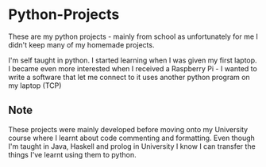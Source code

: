 # Python-Projects
These are my python projects - mainly from school as unfortunately for me I didn't keep many of my homemade projects.

I'm self taught in python. I started learning when I was given my first laptop. I became even more interested when I received a Raspberry Pi - I wanted to write a software that let me connect to it uses another python program on my laptop (TCP)

## Note
These projects were mainly developed before moving onto my University course where I learnt about code commenting and formatting. Even though I'm taught in Java, Haskell and prolog in University I know I can transfer the things I've learnt using them to python.
